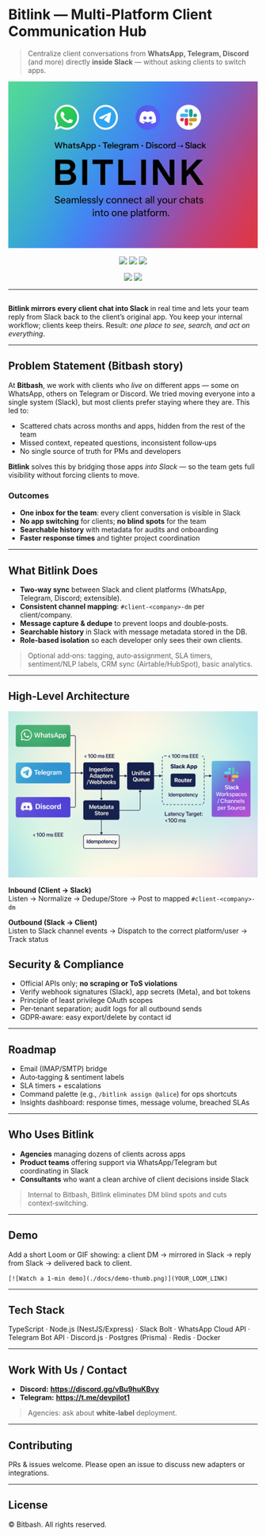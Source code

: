 # Bitlink — Multi‑Platform Client Communication Hub

> Centralize client conversations from **WhatsApp, Telegram, Discord** (and more) directly **inside Slack** — without asking clients to switch apps.

<p align="center">
  <img src="hero.png" alt="Bitlink — WhatsApp • Telegram • Discord → Slack" />
</p>

<p align="center">
  <a href="#"><img src="https://img.shields.io/badge/Slack-App-4A154B?logo=slack&logoColor=white"></a>
  <a href="#"><img src="https://img.shields.io/badge/WhatsApp-Cloud%20API-25D366?logo=whatsapp&logoColor=white"></a>
  <a href="#"><img src="https://img.shields.io/badge/Telegram-Bot%20API-26A5E4?logo=telegram&logoColor=white"></a>
</p>

<p align="center">
  <a href="https://discord.gg/vBu9huKBvy"><img src="https://img.shields.io/badge/Contact-Discord-5865F2?logo=discord&logoColor=white"></a>
  <a href="https://t.me/devpilot1"><img src="https://img.shields.io/badge/Contact-Telegram-26A5E4?logo=telegram&logoColor=white"></a>
</p>



---
##
**Bitlink mirrors every client chat into Slack** in real time and lets your team reply from Slack back to the client’s original app. You keep your internal workflow; clients keep theirs. Result: *one place to see, search, and act on everything*.

---

## Problem Statement (Bitbash story)

At **Bitbash**, we work with clients who *live* on different apps — some on WhatsApp, others on Telegram or Discord. We tried moving everyone into a single system (Slack), but most clients prefer staying where they are. This led to:

- Scattered chats across months and apps, hidden from the rest of the team
- Missed context, repeated questions, inconsistent follow‑ups
- No single source of truth for PMs and developers

**Bitlink** solves this by bridging those apps *into Slack* — so the team gets full visibility without forcing clients to move.

### Outcomes
- **One inbox for the team**: every client conversation is visible in Slack
- **No app switching** for clients; **no blind spots** for the team
- **Searchable history** with metadata for audits and onboarding
- **Faster response times** and tighter project coordination

---

## What Bitlink Does

- **Two‑way sync** between Slack and client platforms (WhatsApp, Telegram, Discord; extensible).
- **Consistent channel mapping**: `#client-<company>-dm` per client/company.
- **Message capture & dedupe** to prevent loops and double‑posts.
- **Searchable history** in Slack with message metadata stored in the DB.
- **Role‑based isolation** so each developer only sees their own clients.

> Optional add‑ons: tagging, auto‑assignment, SLA timers, sentiment/NLP labels, CRM sync (Airtable/HubSpot), basic analytics.

---

## High‑Level Architecture

![Bitlink — Platforms → Slack](Architect.png)

**Inbound (Client → Slack)**  
Listen → Normalize → Dedupe/Store → Post to mapped `#client-<company>-dm`

**Outbound (Slack → Client)**  
Listen to Slack channel events → Dispatch to the correct platform/user → Track status


## Security & Compliance

- Official APIs only; **no scraping or ToS violations**
- Verify webhook signatures (Slack), app secrets (Meta), and bot tokens
- Principle of least privilege OAuth scopes
- Per‑tenant separation; audit logs for all outbound sends
- GDPR‑aware: easy export/delete by contact id

---

## Roadmap

- Email (IMAP/SMTP) bridge
- Auto‑tagging & sentiment labels
- SLA timers + escalations
- Command palette (e.g., `/bitlink assign @alice`) for ops shortcuts
- Insights dashboard: response times, message volume, breached SLAs

---

## Who Uses Bitlink

- **Agencies** managing dozens of clients across apps
- **Product teams** offering support via WhatsApp/Telegram but coordinating in Slack
- **Consultants** who want a clean archive of client decisions inside Slack

> Internal to Bitbash, Bitlink eliminates DM blind spots and cuts context‑switching.

---

## Demo

Add a short Loom or GIF showing: a client DM → mirrored in Slack → reply from Slack → delivered back to client.

```
[![Watch a 1‑min demo](./docs/demo-thumb.png)](YOUR_LOOM_LINK)
```

---

## Tech Stack

TypeScript · Node.js (NestJS/Express) · Slack Bolt · WhatsApp Cloud API · Telegram Bot API · Discord.js · Postgres (Prisma) · Redis · Docker

---

## Work With Us / Contact

- **Discord:** **https://discord.gg/vBu9huKBvy** 
- **Telegram:** **https://t.me/devpilot1** 


> Agencies: ask about **white‑label** deployment.

---

## Contributing

PRs & issues welcome. Please open an issue to discuss new adapters or integrations.

---

## License

© Bitbash. All rights reserved.  

